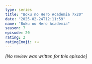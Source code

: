 ```yaml
---
type: series
title: "Boku no Hero Academia 7x20"
date: "2025-02-24T12:11:59"
name: "Boku no Hero Academia"
season: 7
episode: 20
rating: 2
ratingEmoji: ⭐️⭐️
---
```


*[No review was written for this episode]*

